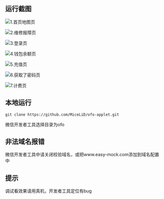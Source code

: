 ## 运行截图
![1.首页地图页](http://upload-images.jianshu.io/upload_images/2795762-397166cf2df4cd93.png?imageMogr2/auto-orient/strip%7CimageView2/2/w/1240)

![2.维修报障页](http://upload-images.jianshu.io/upload_images/2795762-5b0f0b7ef9339251.png?imageMogr2/auto-orient/strip%7CimageView2/2/w/1240)

![3.登录页](http://upload-images.jianshu.io/upload_images/2795762-e73202530e5b0673.png?imageMogr2/auto-orient/strip%7CimageView2/2/w/1240)

![4.钱包余额页](http://upload-images.jianshu.io/upload_images/2795762-fab144940facabf5.png?imageMogr2/auto-orient/strip%7CimageView2/2/w/1240)

![5.充值页](http://upload-images.jianshu.io/upload_images/2795762-aa044057a6174d28.png?imageMogr2/auto-orient/strip%7CimageView2/2/w/1240)

![6.获取了密码页](http://upload-images.jianshu.io/upload_images/2795762-2071a2d3c6344479.png?imageMogr2/auto-orient/strip%7CimageView2/2/w/1240)

![7.计费页](http://upload-images.jianshu.io/upload_images/2795762-bb0d4be142deb156.png?imageMogr2/auto-orient/strip%7CimageView2/2/w/1240)

## 本地运行
~~~
git clone https://github.com/MiceLiD/ofo-applet.git
~~~

微信开发者工具选择目录为ofo

## 非法域名报错
微信开发者工具中请关闭校验域名，或把www.easy-mock.com添加到域名配置中

## 提示
调试看效果请用真机，开发者工具定位有bug